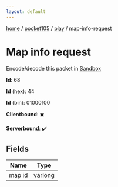 ```yaml
---
layout: default
---
```


[home](/)  /  [pocket105](/protocol/pocket105)  /  [play](/protocol/pocket105/play)  /  map-info-request

# Map info request

Encode/decode this packet in [Sandbox](../../../sandbox/pocket105#Play.MapInfoRequest)

**Id**: 68

**Id** (hex): 44

**Id** (bin): 01000100

**Clientbound**: ✖️

**Serverbound**: ✔️

## Fields

Name | Type
---|---
map id | varlong
